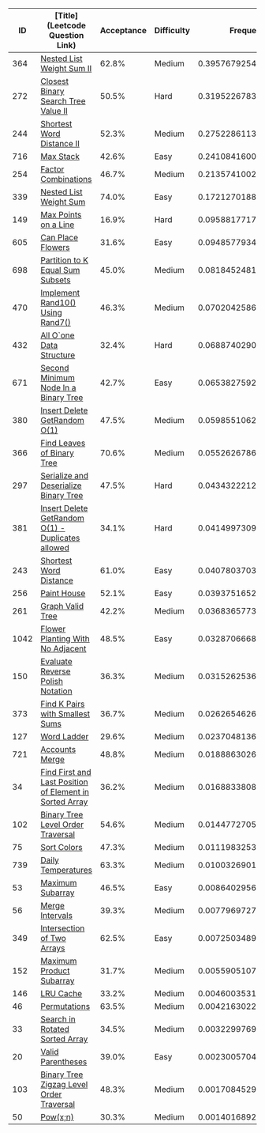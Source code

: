 |ID|[Title](Leetcode Question Link)|Acceptance|Difficulty|Frequency|
|----|-----|----|---|---|
|364|[Nested List Weight Sum II]( https://leetcode.com/problems/nested-list-weight-sum-ii)|62.8%|Medium|0.3957679254185175|
|272|[Closest Binary Search Tree Value II]( https://leetcode.com/problems/closest-binary-search-tree-value-ii)|50.5%|Hard|0.3195226783074397|
|244|[Shortest Word Distance II]( https://leetcode.com/problems/shortest-word-distance-ii)|52.3%|Medium|0.2752286113804943|
|716|[Max Stack]( https://leetcode.com/problems/max-stack)|42.6%|Easy|0.24108416003009112|
|254|[Factor Combinations]( https://leetcode.com/problems/factor-combinations)|46.7%|Medium|0.21357410029805904|
|339|[Nested List Weight Sum]( https://leetcode.com/problems/nested-list-weight-sum)|74.0%|Easy|0.17212701881436038|
|149|[Max Points on a Line]( https://leetcode.com/problems/max-points-on-a-line)|16.9%|Hard|0.09588177170328253|
|605|[Can Place Flowers]( https://leetcode.com/problems/can-place-flowers)|31.6%|Easy|0.09485779345867706|
|698|[Partition to K Equal Sum Subsets]( https://leetcode.com/problems/partition-to-k-equal-sum-subsets)|45.0%|Medium|0.08184524810424337|
|470|[Implement Rand10() Using Rand7()]( https://leetcode.com/problems/implement-rand10-using-rand7)|46.3%|Medium|0.07020425867324853|
|432|[All O`one Data Structure]( https://leetcode.com/problems/all-oone-data-structure)|32.4%|Hard|0.06887402901251127|
|671|[Second Minimum Node In a Binary Tree]( https://leetcode.com/problems/second-minimum-node-in-a-binary-tree)|42.7%|Easy|0.06538275926285174|
|380|[Insert Delete GetRandom O(1)]( https://leetcode.com/problems/insert-delete-getrandom-o1)|47.5%|Medium|0.05985510621029109|
|366|[Find Leaves of Binary Tree]( https://leetcode.com/problems/find-leaves-of-binary-tree)|70.6%|Medium|0.05526267867504946|
|297|[Serialize and Deserialize Binary Tree]( https://leetcode.com/problems/serialize-and-deserialize-binary-tree)|47.5%|Hard|0.04343222127606201|
|381|[Insert Delete GetRandom O(1) - Duplicates allowed]( https://leetcode.com/problems/insert-delete-getrandom-o1-duplicates-allowed)|34.1%|Hard|0.041499730906752734|
|243|[Shortest Word Distance]( https://leetcode.com/problems/shortest-word-distance)|61.0%|Easy|0.040780370344928096|
|256|[Paint House]( https://leetcode.com/problems/paint-house)|52.1%|Easy|0.03937516523483013|
|261|[Graph Valid Tree]( https://leetcode.com/problems/graph-valid-tree)|42.2%|Medium|0.03683657735649026|
|1042|[Flower Planting With No Adjacent]( https://leetcode.com/problems/flower-planting-with-no-adjacent)|48.5%|Easy|0.03287066683451475|
|150|[Evaluate Reverse Polish Notation]( https://leetcode.com/problems/evaluate-reverse-polish-notation)|36.3%|Medium|0.031526253646773944|
|373|[Find K Pairs with Smallest Sums]( https://leetcode.com/problems/find-k-pairs-with-smallest-sums)|36.7%|Medium|0.02626546261018635|
|127|[Word Ladder]( https://leetcode.com/problems/word-ladder)|29.6%|Medium|0.023704813655166343|
|721|[Accounts Merge]( https://leetcode.com/problems/accounts-merge)|48.8%|Medium|0.01888630262874805|
|34|[Find First and Last Position of Element in Sorted Array]( https://leetcode.com/problems/find-first-and-last-position-of-element-in-sorted-array)|36.2%|Medium|0.01688338088311469|
|102|[Binary Tree Level Order Traversal]( https://leetcode.com/problems/binary-tree-level-order-traversal)|54.6%|Medium|0.014477270588287548|
|75|[Sort Colors]( https://leetcode.com/problems/sort-colors)|47.3%|Medium|0.011198325310029539|
|739|[Daily Temperatures]( https://leetcode.com/problems/daily-temperatures)|63.3%|Medium|0.010032690121814417|
|53|[Maximum Subarray]( https://leetcode.com/problems/maximum-subarray)|46.5%|Easy|0.008640295679602939|
|56|[Merge Intervals]( https://leetcode.com/problems/merge-intervals)|39.3%|Medium|0.007796972706004796|
|349|[Intersection of Two Arrays]( https://leetcode.com/problems/intersection-of-two-arrays)|62.5%|Easy|0.00725034896230682|
|152|[Maximum Product Subarray]( https://leetcode.com/problems/maximum-product-subarray)|31.7%|Medium|0.005590510716885066|
|146|[LRU Cache]( https://leetcode.com/problems/lru-cache)|33.2%|Medium|0.004600353139061353|
|46|[Permutations]( https://leetcode.com/problems/permutations)|63.5%|Medium|0.004216302230139218|
|33|[Search in Rotated Sorted Array]( https://leetcode.com/problems/search-in-rotated-sorted-array)|34.5%|Medium|0.003229976968332634|
|20|[Valid Parentheses]( https://leetcode.com/problems/valid-parentheses)|39.0%|Easy|0.0023005704055949323|
|103|[Binary Tree Zigzag Level Order Traversal]( https://leetcode.com/problems/binary-tree-zigzag-level-order-traversal)|48.3%|Medium|0.0017084529846397953|
|50|[Pow(x;n)]( https://leetcode.com/problems/powx-n)|30.3%|Medium|0.0014016892647828818|
